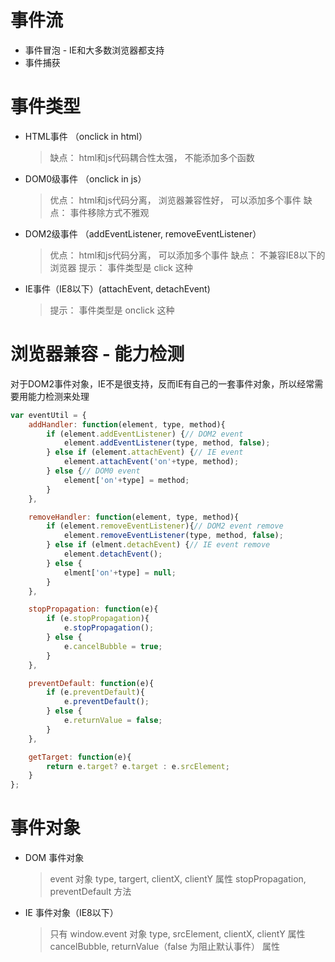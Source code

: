 # 事件流
* 事件冒泡 - IE和大多数浏览器都支持
* 事件捕获 

# 事件类型
* HTML事件 （onclick in html）
	> 缺点： html和js代码耦合性太强， 不能添加多个函数
* DOM0级事件 （onclick in js）
	> 优点： html和js代码分离， 浏览器兼容性好， 可以添加多个事件
	> 缺点： 事件移除方式不雅观
* DOM2级事件 （addEventListener, removeEventListener）
 	> 优点： html和js代码分离， 可以添加多个事件
 	> 缺点： 不兼容IE8以下的浏览器
 	> 提示： 事件类型是 click 这种 
* IE事件（IE8以下）(attachEvent, detachEvent) 
	> 提示： 事件类型是 onclick 这种

# 浏览器兼容 - 能力检测 
对于DOM2事件对象，IE不是很支持，反而IE有自己的一套事件对象，所以经常需要用能力检测来处理
```js
var eventUtil = {
	addHandler: function(element, type, method){
		if (element.addEventListener) {// DOM2 event
			element.addEventListener(type, method, false);
		} else if (element.attachEvent) {// IE event
			element.attachEvent('on'+type, method);
		} else {// DOM0 event
			element['on'+type] = method;
		}
	},

	removeHandler: function(element, type, method){
		if (element.removeEventListener){// DOM2 event remove
			element.removeEventListener(type, method, false);
		} else if (elment.detachEvent) {// IE event remove
			element.detachEvent();
		} else {
			elment['on'+type] = null;
		}
	},

	stopPropagation: function(e){
		if (e.stopPropagation){
			e.stopPropagation();
		} else {
			e.cancelBubble = true;
		}
	},

	preventDefault: function(e){
		if (e.preventDefault){
			e.preventDefault();
		} else {
			e.returnValue = false;
		}
	},

	getTarget: function(e){
		return e.target? e.target : e.srcElement;
	}
};
````

# 事件对象
* DOM 事件对象
 	> event 对象
	> type, targert, clientX, clientY 属性
	> stopPropagation, preventDefault 方法
* IE 事件对象（IE8以下）
	> 只有 window.event 对象
	> type, srcElement, clientX, clientY 属性
	> cancelBubble, returnValue（false 为阻止默认事件） 属性
	

